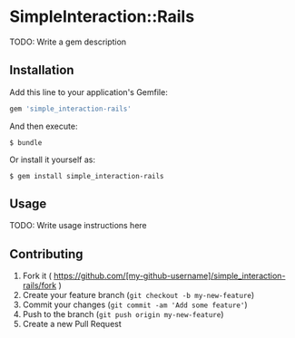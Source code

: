 # SimpleInteraction::Rails

TODO: Write a gem description

## Installation

Add this line to your application's Gemfile:

```ruby
gem 'simple_interaction-rails'
```

And then execute:

    $ bundle

Or install it yourself as:

    $ gem install simple_interaction-rails

## Usage

TODO: Write usage instructions here

## Contributing

1. Fork it ( https://github.com/[my-github-username]/simple_interaction-rails/fork )
2. Create your feature branch (`git checkout -b my-new-feature`)
3. Commit your changes (`git commit -am 'Add some feature'`)
4. Push to the branch (`git push origin my-new-feature`)
5. Create a new Pull Request
